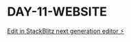 # DAY-11-WEBSITE

[Edit in StackBlitz next generation editor ⚡️](https://stackblitz.com/~/github.com/ungabunga-q/DAY-11-WEBSITE)
